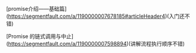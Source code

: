 
[promise介绍——基础篇]
(https://segmentfault.com/a/1190000007678185#articleHeader4)(入门还不错)

[Promise 的链式调用与中止]
(https://segmentfault.com/a/1190000007598894)(讲解流程执行顺序不错)
